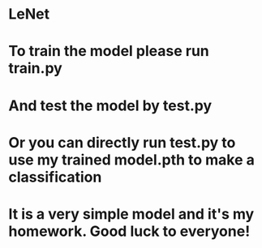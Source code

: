 # LeNet
# To train the model please run train.py
# And test the model by test.py
# Or you can directly run test.py to use my trained model.pth to make a classification
# It is a very simple model and it's my homework. Good luck to everyone!
